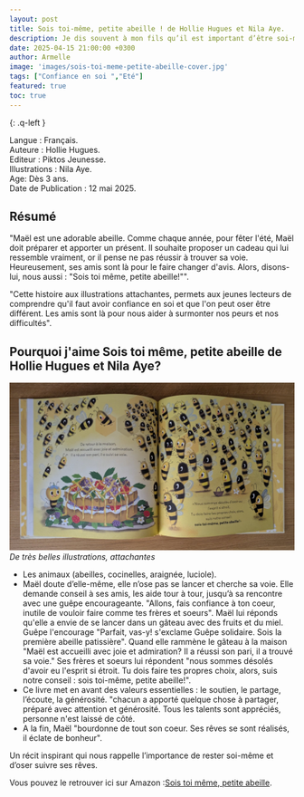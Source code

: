 ```yaml
---
layout: post
title: Sois toi-même, petite abeille ! de Hollie Hugues et Nila Aye.
description: Je dis souvent à mon fils qu’il est important d’être soi-même et d’avoir confiance en ce qu’il est. Ce livre  illustre très bien ce message.
date: 2025-04-15 21:00:00 +0300
author: Armelle
image: 'images/sois-toi-meme-petite-abeille-cover.jpg'
tags: ["Confiance en soi ","Eté"]
featured: true
toc: true
---
```

{: .q-left }

Langue : Français.  
Auteure : Hollie Hugues.                     
Editeur : Piktos Jeunesse.    
Illustrations : Nila Aye.  
Age: Dès 3 ans.   
Date de Publication : 12 mai 2025. 

## Résumé 

"Maël est une adorable abeille. Comme chaque année, pour fêter l'été, Maël doit préparer et apporter un présent. Il souhaite proposer un cadeau qui lui ressemble vraiment, or il pense ne pas réussir à trouver sa voie. Heureusement, ses amis sont là pour le faire changer d'avis. Alors, disons-lui, nous aussi : "Sois toi même, petite abeille!"".

"Cette histoire aux illustrations attachantes, permets aux jeunes lecteurs de comprendre qu'il faut avoir confiance en soi et que l'on peut oser être différent. Les amis sont là pour nous aider à surmonter nos peurs et nos difficultés".

## Pourquoi j'aime Sois toi même, petite abeille de Hollie Hugues et Nila Aye?

![De très belles illustrations, attachantes](images/sois-toi-meme-petite-abeille-int.jpg)
*De très belles illustrations, attachantes*
- Les animaux (abeilles, cocinelles, araignée, luciole).
- Maël doute d’elle-même, elle n’ose pas se lancer et cherche sa voie. Elle demande conseil à ses amis, les aide tour à tour, jusqu’à sa rencontre avec une guêpe encourageante. "Allons, fais confiance à ton coeur, inutile de vouloir faire comme tes frères et soeurs". Maël lui réponds qu'elle a envie de se lancer dans un gâteau avec des fruits et du miel. Guêpe l'encourage "Parfait, vas-y! s'exclame Guêpe solidaire. Sois la première abeille patissière". Quand elle rammène le gâteau à la maison "Maël est accueilli avec joie et admiration? Il a réussi son pari, il a trouvé sa voie." Ses frères et soeurs lui répondent "nous sommes désolés d'avoir eu l'esprit si étroit. Tu dois faire tes propres choix, alors, suis notre conseil : sois toi-même, petite abeille!".
- Ce livre met en avant des valeurs essentielles : le soutien, le partage, l’écoute, la générosité. "chacun a apporté quelque chose à partager, préparé avec attention et générosité. Tous les talents sont appréciés, personne n'est laissé de côté. 
-  A la fin, Maël "bourdonne de tout son coeur. Ses rêves se sont réalisés, il éclate de bonheur".

Un récit inspirant qui nous rappelle l’importance de rester soi-même et d’oser suivre ses rêves.

Vous pouvez le retrouver ici sur Amazon :[Sois toi même, petite abeille](https://amzn.to/3YNqTeN).


